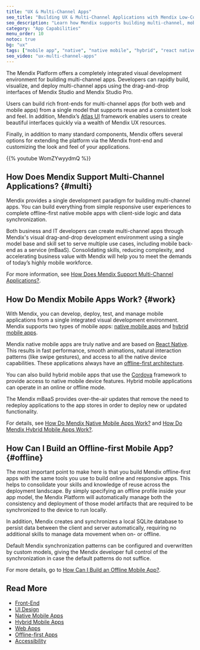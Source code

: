 ```yaml
---
title: "UX & Multi-Channel Apps"
seo_title: "Building UX & Multi-Channel Applications with Mendix Low-Code Platform"
seo_description: "Learn how Mendix supports building multi-channel, mobile and native applications & features that ensure superior UX no matter the device being used."
category: "App Capabilities"
menu_order: 10
notoc: true
bg: "ux"
tags: ["mobile app", "native", "native mobile", "hybrid", "react native", "multi-channel", "offline", "ux", "pwa"]
seo_video: "ux-multi-channel-apps"
---
```


The Mendix Platform offers a completely integrated visual development environment for building multi-channel apps. Developers can rapidly build, visualize, and deploy multi-channel apps using the drag-and-drop interfaces of Mendix Studio and Mendix Studio Pro.

Users can build rich front-ends for multi-channel apps (for both web and mobile apps) from a single model that supports reuse and a consistent look and feel. In addition, Mendix’s [Atlas UI](https://atlas.mendix.com/) framework enables users to create beautiful interfaces quickly via a wealth of Mendix UX resources.

Finally, in addition to many standard components, Mendix offers several options for extending the platform via the Mendix front-end and customizing the look and feel of your applications.

{{% youtube WomZYwyydmQ %}}

## How Does Mendix Support Multi-Channel Applications? {#multi}

Mendix provides a single development paradigm for building multi-channel apps. You can build everything from simple responsive user experiences to complete offline-first native mobile apps with client-side logic and data synchronization.

Both business and IT developers can create multi-channel apps through Mendix's visual drag-and-drop development environment using a single model base and skill set to serve multiple use cases, including mobile back-end as a service (mBaaS).  Consolidating skills, reducing complexity, and accelerating business value with Mendix will help you to meet the demands of today’s highly mobile workforce.

For more information, see [How Does Mendix Support Multi-Channel Applications?](front-end#support-multi-channel).

## How Do Mendix Mobile Apps Work? {#work}

With Mendix, you can develop, deploy, test, and manage mobile applications from a single integrated visual development environment. Mendix supports two types of mobile apps: [native mobile apps](native-mobile-apps) and [hybrid mobile apps](hybrid-mobile-apps).

Mendix native mobile apps are truly native and are based on [React Native](https://facebook.github.io/react-native/). This results in fast performance, smooth animations, natural interaction patterns (like swipe gestures), and access to all the native device capabilities. These applications always have an [offline-first architecture](#offline).

You can also build hybrid mobile apps that use the [Cordova](https://cordova.apache.org/) framework to provide access to native mobile device features. Hybrid mobile applications can operate in an online or offline mode.

The Mendix mBaaS provides over-the-air updates that remove the need to redeploy applications to the app stores in order to deploy new or updated functionality. 

For details, see [How Do Mendix Native Mobile Apps Work?](native-mobile-apps#native-mobile-apps-work) and [How Do Mendix Hybrid Mobile Apps Work?](hybrid-mobile-apps#mobile-apps-work).

## How Can I Build an Offline-first Mobile App? {#offline}

The most important point to make here is that you build Mendix offline-first apps with the same tools you use to build online and responsive apps. This helps to consolidate your skills and knowledge of reuse across the deployment landscape. By simply specifying an offline profile inside your app model, the Mendix Platform will automatically manage both the consistency and deployment of those model artifacts that are required to be synchronized to the device to run locally.

In addition, Mendix creates and synchronizes a local SQLite database to persist data between the client and server automatically, requiring no additional skills to manage data movement when on- or offline.

Default Mendix synchronization patterns can be configured and overwritten by custom models, giving the Mendix developer full control of the synchronization in case the default patterns do not suffice.

For more details, go to [How Can I Build an Offline Mobile App?](offline-apps#build-offline).

## Read More

* [Front-End](front-end)
* [UI Design](ui-design)
* [Native Mobile Apps](native-mobile-apps)
* [Hybrid Mobile Apps](hybrid-mobile-apps)
* [Web Apps](web-apps)
* [Offline-first Apps](offline-apps)
* [Accessibility](accessibility-conformance)

